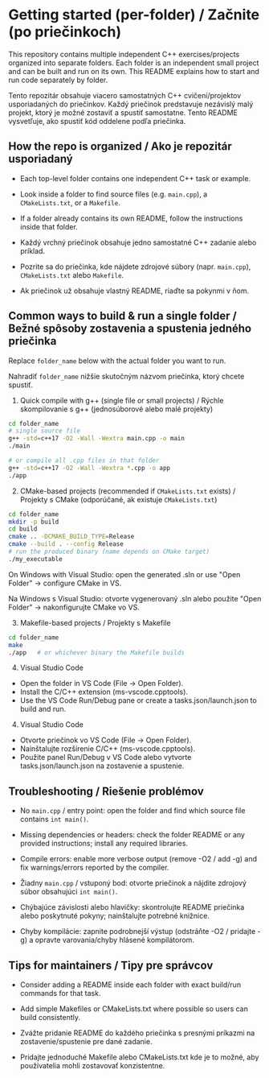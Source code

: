 # Getting started (per-folder) / Začnite (po priečinkoch)

This repository contains multiple independent C++ exercises/projects organized into separate folders. Each folder is an independent small project and can be built and run on its own. This README explains how to start and run code separately by folder.

Tento repozitár obsahuje viacero samostatných C++ cvičení/projektov usporiadaných do priečinkov. Každý priečinok predstavuje nezávislý malý projekt, ktorý je možné zostaviť a spustiť samostatne. Tento README vysvetľuje, ako spustiť kód oddelene podľa priečinka.

## How the repo is organized / Ako je repozitár usporiadaný

- Each top-level folder contains one independent C++ task or example.
- Look inside a folder to find source files (e.g. `main.cpp`), a `CMakeLists.txt`, or a `Makefile`.
- If a folder already contains its own README, follow the instructions inside that folder.

- Každý vrchný priečinok obsahuje jedno samostatné C++ zadanie alebo príklad.
- Pozrite sa do priečinka, kde nájdete zdrojové súbory (napr. `main.cpp`), `CMakeLists.txt` alebo `Makefile`.
- Ak priečinok už obsahuje vlastný README, riaďte sa pokynmi v ňom.

## Common ways to build & run a single folder / Bežné spôsoby zostavenia a spustenia jedného priečinka

Replace `folder_name` below with the actual folder you want to run.

Nahradiť `folder_name` nižšie skutočným názvom priečinka, ktorý chcete spustiť.

1) Quick compile with g++ (single file or small projects) / Rýchle skompilovanie s g++ (jednosúborové alebo malé projekty)

```bash
cd folder_name
# single source file
g++ -std=c++17 -O2 -Wall -Wextra main.cpp -o main
./main

# or compile all .cpp files in that folder
g++ -std=c++17 -O2 -Wall -Wextra *.cpp -o app
./app
```

2) CMake-based projects (recommended if `CMakeLists.txt` exists) / Projekty s CMake (odporúčané, ak existuje `CMakeLists.txt`)

```bash
cd folder_name
mkdir -p build
cd build
cmake .. -DCMAKE_BUILD_TYPE=Release
cmake --build . --config Release
# run the produced binary (name depends on CMake target)
./my_executable
```

On Windows with Visual Studio: open the generated .sln or use "Open Folder" → configure CMake in VS.

Na Windows s Visual Studio: otvorte vygenerovaný .sln alebo použite "Open Folder" → nakonfigurujte CMake vo VS.

3) Makefile-based projects / Projekty s Makefile

```bash
cd folder_name
make
./app   # or whichever binary the Makefile builds
```

4) Visual Studio Code

- Open the folder in VS Code (File → Open Folder).
- Install the C/C++ extension (ms-vscode.cpptools).
- Use the VS Code Run/Debug pane or create a tasks.json/launch.json to build and run.

4) Visual Studio Code

- Otvorte priečinok vo VS Code (File → Open Folder).
- Nainštalujte rozšírenie C/C++ (ms-vscode.cpptools).
- Použite panel Run/Debug v VS Code alebo vytvorte tasks.json/launch.json na zostavenie a spustenie.

## Troubleshooting / Riešenie problémov

- No `main.cpp` / entry point: open the folder and find which source file contains `int main()`.
- Missing dependencies or headers: check the folder README or any provided instructions; install any required libraries.
- Compile errors: enable more verbose output (remove -O2 / add -g) and fix warnings/errors reported by the compiler.

- Žiadny `main.cpp` / vstuponý bod: otvorte priečinok a nájdite zdrojový súbor obsahujúci `int main()`.
- Chýbajúce závislosti alebo hlavičky: skontrolujte README priečinka alebo poskytnuté pokyny; nainštalujte potrebné knižnice.
- Chyby kompilácie: zapnite podrobnejší výstup (odstráňte -O2 / pridajte -g) a opravte varovania/chyby hlásené kompilátorom.

## Tips for maintainers / Tipy pre správcov

- Consider adding a README inside each folder with exact build/run commands for that task.
- Add simple Makefiles or CMakeLists.txt where possible so users can build consistently.

- Zvážte pridanie README do každého priečinka s presnými príkazmi na zostavenie/spustenie pre dané zadanie.
- Pridajte jednoduché Makefile alebo CMakeLists.txt kde je to možné, aby používatelia mohli zostavovať konzistentne.
